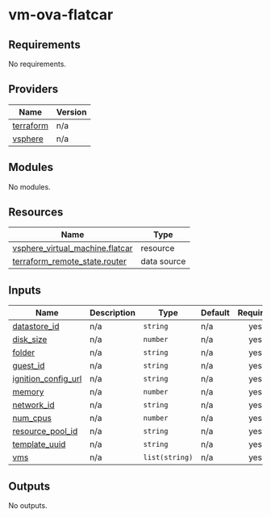 # vm-ova-flatcar

## Requirements

No requirements.

## Providers

| Name                                                               | Version |
| ------------------------------------------------------------------ | ------- |
| <a name="provider_terraform"></a> [terraform](#provider_terraform) | n/a     |
| <a name="provider_vsphere"></a> [vsphere](#provider_vsphere)       | n/a     |

## Modules

No modules.

## Resources

| Name                                                                                                                               | Type        |
| ---------------------------------------------------------------------------------------------------------------------------------- | ----------- |
| [vsphere_virtual_machine.flatcar](https://registry.terraform.io/providers/hashicorp/vsphere/latest/docs/resources/virtual_machine) | resource    |
| [terraform_remote_state.router](https://registry.terraform.io/providers/hashicorp/terraform/latest/docs/data-sources/remote_state) | data source |

## Inputs

| Name                                                                                       | Description | Type           | Default | Required |
| ------------------------------------------------------------------------------------------ | ----------- | -------------- | ------- | :------: |
| <a name="input_datastore_id"></a> [datastore_id](#input_datastore_id)                      | n/a         | `string`       | n/a     |   yes    |
| <a name="input_disk_size"></a> [disk_size](#input_disk_size)                               | n/a         | `number`       | n/a     |   yes    |
| <a name="input_folder"></a> [folder](#input_folder)                                        | n/a         | `string`       | n/a     |   yes    |
| <a name="input_guest_id"></a> [guest_id](#input_guest_id)                                  | n/a         | `string`       | n/a     |   yes    |
| <a name="input_ignition_config_url"></a> [ignition_config_url](#input_ignition_config_url) | n/a         | `string`       | n/a     |   yes    |
| <a name="input_memory"></a> [memory](#input_memory)                                        | n/a         | `number`       | n/a     |   yes    |
| <a name="input_network_id"></a> [network_id](#input_network_id)                            | n/a         | `string`       | n/a     |   yes    |
| <a name="input_num_cpus"></a> [num_cpus](#input_num_cpus)                                  | n/a         | `number`       | n/a     |   yes    |
| <a name="input_resource_pool_id"></a> [resource_pool_id](#input_resource_pool_id)          | n/a         | `string`       | n/a     |   yes    |
| <a name="input_template_uuid"></a> [template_uuid](#input_template_uuid)                   | n/a         | `string`       | n/a     |   yes    |
| <a name="input_vms"></a> [vms](#input_vms)                                                 | n/a         | `list(string)` | n/a     |   yes    |

## Outputs

No outputs.

